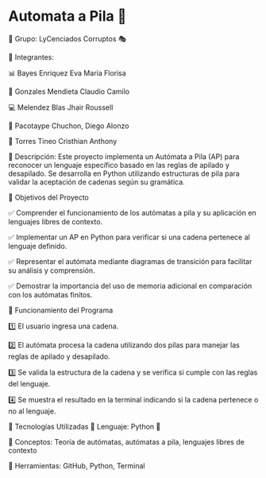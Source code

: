 # Automata a Pila 🚀

📝 Grupo: LyCenciados Corruptos 🎭

👥 Integrantes:

📊 Bayes Enriquez Eva María Florisa

🔬 Gonzales Mendieta Claudio Camilo

💻 Melendez Blas Jhair Roussell

🔢 Pacotaype Chuchon, Diego Alonzo

🚀 Torres Tineo Cristhian Anthony

📌 Descripción:
Este proyecto implementa un Autómata a Pila (AP) para reconocer un lenguaje específico basado en las reglas de apilado y desapilado. Se desarrolla en Python utilizando estructuras de pila para validar la aceptación de cadenas según su gramática.

📌 Objetivos del Proyecto

✅ Comprender el funcionamiento de los autómatas a pila y su aplicación en lenguajes libres de contexto.

✅ Implementar un AP en Python para verificar si una cadena pertenece al lenguaje definido.

✅ Representar el autómata mediante diagramas de transición para facilitar su análisis y comprensión.

✅ Demostrar la importancia del uso de memoria adicional en comparación con los autómatas finitos.


📌 Funcionamiento del Programa

1️⃣ El usuario ingresa una cadena.

2️⃣ El autómata procesa la cadena utilizando dos pilas para manejar las reglas de apilado y desapilado.

3️⃣ Se valida la estructura de la cadena y se verifica si cumple con las reglas del lenguaje.

4️⃣ Se muestra el resultado en la terminal indicando si la cadena pertenece o no al lenguaje.


📌 Tecnologías Utilizadas
🔹 Lenguaje: Python 🐍

🔹 Conceptos: Teoría de autómatas, autómatas a pila, lenguajes libres de contexto

🔹 Herramientas: GitHub, Python, Terminal
